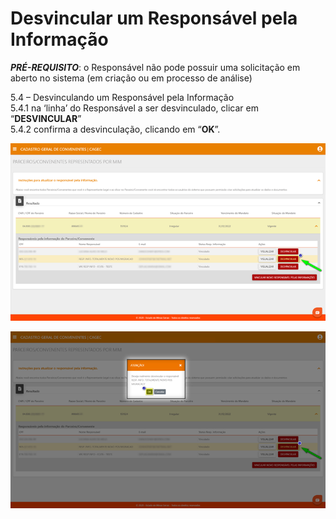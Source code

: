 # Desvincular um Responsável pela Informação

_**PRÉ-REQUISITO**_: o Responsável não pode possuir uma solicitação em aberto no sistema \(em criação ou em processo de análise\)

5.4 – Desvinculando um Responsável pela Informação   
           5.4.1 na ‘linha’ do Responsável a ser desvinculado, clicar em “**DESVINCULAR**”   
           5.4.2 confirma a desvinculação, clicando em “**OK**”.

![](../.gitbook/assets/image%20%2841%29.png)

![](../.gitbook/assets/image%20%2859%29.png)



